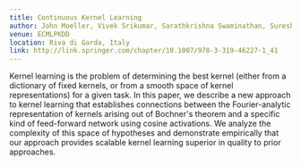 ```yaml
---
title: Continuous Kernel Learning
author: John Moeller, Vivek Srikumar, Sarathkrishna Swaminathan, Suresh Venkatasubramanian, and Dustin Webb
venue: ECMLPKDD
location: Riva di Garda, Italy
link: http://link.springer.com/chapter/10.1007/978-3-319-46227-1_41
---
```


Kernel learning is the problem of determining the best kernel (either from a dictionary of fixed kernels, or from a smooth space of kernel representations) for a given task.
In this paper, we describe a new approach to kernel learning that establishes connections between the Fourier-analytic representation of kernels arising out of Bochner\'s theorem and a specific kind of feed-forward network using cosine activations.
We analyze the complexity of this space of hypotheses and demonstrate empirically that our approach provides scalable kernel learning superior in quality to prior approaches.
